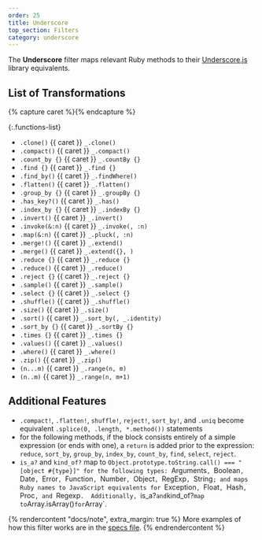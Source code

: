 ```yaml
---
order: 25
title: Underscore
top_section: Filters
category: underscore
---
```


The **Underscore** filter maps relevant Ruby methods to their [Underscore.js](https://underscorejs.org) library equivalents.

## List of Transformations

{% capture caret %}<sl-icon name="caret-right-fill"></sl-icon>{% endcapture %}

{:.functions-list}
* `.clone()` {{ caret }} `_.clone()`
* `.compact()` {{ caret }} `_.compact()`
* `.count_by {}` {{ caret }} `_.countBy {}`
* `.find {}` {{ caret }} `_.find {}`
* `.find_by()` {{ caret }} `_.findWhere()`
* `.flatten()` {{ caret }} `_.flatten()`
* `.group_by {}` {{ caret }} `_.groupBy {}`
* `.has_key?()` {{ caret }} `_.has()`
* `.index_by {}` {{ caret }} `_.indexBy {}`
* `.invert()` {{ caret }} `_.invert()`
* `.invoke(&:n)` {{ caret }} `_.invoke(, :n)`
* `.map(&:n)` {{ caret }} `_.pluck(, :n)`
* `.merge!()` {{ caret }} `_.extend()`
* `.merge()` {{ caret }} `_.extend({}, )`
* `.reduce {}` {{ caret }} `_.reduce {}`
* `.reduce()` {{ caret }} `_.reduce()`
* `.reject {}` {{ caret }} `_.reject {}`
* `.sample()` {{ caret }} `_.sample()`
* `.select {}` {{ caret }} `_.select {}`
* `.shuffle()` {{ caret }} `_.shuffle()`
* `.size()` {{ caret }} `_.size()`
* `.sort()` {{ caret }} `_.sort_by(, _.identity)`
* `.sort_by {}` {{ caret }} `_.sortBy {}`
* `.times {}` {{ caret }} `_.times {}`
* `.values()` {{ caret }} `_.values()`
* `.where()` {{ caret }} `_.where()`
* `.zip()` {{ caret }} `_.zip()`
* `(n...m)` {{ caret }} `_.range(n, m)`
* `(n..m)` {{ caret }} `_.range(n, m+1)`

## Additional Features

* `.compact!`, `.flatten!`, `shuffle!`, `reject!`, `sort_by!`, and
  `.uniq` become equivalent `.splice(0, .length, *.method())` statements
* for the following methods, if the block consists entirely of a simple
  expression (or ends with one), a `return` is added prior to the
  expression: `reduce`, `sort_by`, `group_by`, `index_by`, `count_by`,
  `find`, `select`, `reject`.
* `is_a?` and `kind_of?` map to `Object.prototype.toString.call() ===
  "[object #{type}]" for the following types: `Arguments`, `Boolean`,
  `Date`, `Error`, `Function`, `Number`, `Object`, `RegExp`, `String`; and
  maps Ruby names to JavaScript equivalents for `Exception`, `Float`,
  `Hash`, `Proc`, and `Regexp`.  Additionally, `is_a?` and `kind_of?` map
  to `Array.isArray()` for `Array`.

{% rendercontent "docs/note", extra_margin: true %}
More examples of how this filter works are in the [specs file](https://github.com/ruby2js/ruby2js/blob/master/spec/underscore_spec.rb).
{% endrendercontent %}
